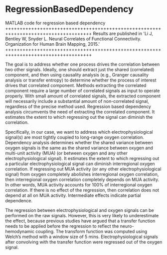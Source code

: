 # RegressionBasedDependency
MATLAB code for regression based dependency 
++++++++++++++++++++++++++++++++++++++++++++++++++++++++++++++++++++++++++++++++++++
Results are published in 'Li J, Bentley W, Snyder L. Neural Correlates of Functional Connectivity. Organization for Human Brain Mapping, 2015.'
++++++++++++++++++++++++++++++++++++++++++++++++++++++++++++++++++++++++++++++++++++

The goal is to address whether one process drives the correlation between two other signals. Ideally, one should extract just the shared (correlated) component, and then using causality analysis (e.g., Granger causality analysis or transfer entropy) to determine whether the process of interest drives that correlated component. Methods extracting the correlated component require a large number of correlated signals as input to operate properly. With small amount of correlated signals, the extracted component will necessarily include a substantial amount of non-correlated signal, regardless of the precise method used. Regression based dependency analysis circumvents the need of extracting the correlated component. It estimates the extent to which regressing out the signal can diminish the correlation. 

Specifically, in our case, we want to address which electrophysiological signal(s) are most tightly coupled to long-range oxygen correlation. Dependency analysis determines whether the shared variance between oxygen signals is the same as the shared variance between oxygen and multi-unit activity (MUA) (or between oxygen and any other electrophysiological signal). It estimates the extent to which regressing out a particular electrophysiological signal can diminish interregional oxygen correlation. If regressing out MUA activity (or any other electrophysiological signal) from oxygen completely abolishes interregional oxygen correlation, then interregional oxygen correlation completely depends on MUA activity. In other words, MUA activity accounts for 100% of interregional oxygen correlation. If there is no effect of the regression, then correlation does not depend at all on MUA activity. Intermediate effects indicate partial dependence. 

The regression between electrophysiological and oxygen signals can be performed on the raw signals. However, this is very likely to underestimate the effect, because previous studies have argued that a transfer function needs to be applied before the regression to reflect the neuro-hemodynamic coupling. The transform function was computed using Welch’s method with a window size of 5 mins. Electrophysiological signals after convolving with the transfer function were regressed out of the oxygen signal. 

